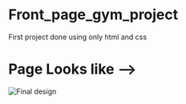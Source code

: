 # Front_page_gym_project
First project done using only html and css


# Page Looks like -->
![Final design](https://user-images.githubusercontent.com/65892434/98906358-e948c000-24e2-11eb-9614-1309b9258629.JPG)
